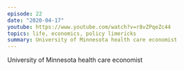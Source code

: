 ```yaml
---
episode: 22
date: "2020-04-17"
youtube: https://www.youtube.com/watch?v=r8vZPqeZc44
topics: life, economics, policy limericks
summary: University of Minnesota health care economist
---
```


University of Minnesota health care economist
